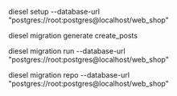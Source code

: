 diesel setup --database-url "postgres://root:postgres@localhost/web_shop"

diesel migration generate create_posts

diesel migration run  --database-url "postgres://root:postgres@localhost/web_shop"

diesel migration repo  --database-url "postgres://root:postgres@localhost/web_shop"